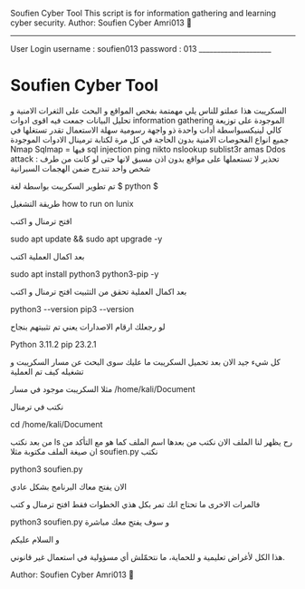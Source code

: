 Soufien Cyber Tool
This script is for information gathering and learning cyber security.
Author: Soufien Cyber Amri013 🎩


_________________________
User Login 
    username : soufien013
    password : 013
    ____________________


# Soufien Cyber Tool


السكريبت هذا عملتو للناس يلي مهمتمة بفحص المواقع و البحث على
الثغرات الامنية و تحليل البيانات جمعت فيه اقوى ادوات
 information gathering 
الموجودة على توزيعة كالي لينيكسبواسطة  أدات واحدة ذو واجهة رسومية سهلة الاستعمال  تقدر  تستغلها في جميع انواع الفحوصات الامنية
بدون الحاجة في كل مرة لكتابة ترمينال 
الادوات الموجودة
Nmap
Sqlmap = فيها sql injection 
ping
nikto
nslookup
sublist3r
amas
Ddos attack : تحذير لا تستعملها على مواقع بدون اذن مسبق لانها حتى لو كانت من طرف شخص واحد تندرج ضمن الهجمات السبرانية 



تم تطوير السكريبت بواسطة لغة $
 python $



طريقة التشغيل
how to run on lunix


افتح ترمنال و اكتب

sudo apt update && sudo apt upgrade -y

بعد اكمال العملية  اكتب

sudo apt install python3 python3-pip -y

بعد اكمال العملية 
تحقق من التثبيت افتح ترمنال و اكتب 

python3 --version
pip3 --version

لو رجعلك ارقام الاصدارات يعني تم تثبيتهم بنجاح

Python 3.11.2
pip 23.2.1


كل شيء جيد الان بعد تحميل السكريبت
ما عليك سوى البحث عن مسار السكريبت و تشغيله كيف تم العملية

مثلا السكريبت موجود في مسار
/home/kali/Document

نكتب في ترمنال

cd /home/kali/Document

من بعد نكتب
ls 
رح يظهر لنا الملف الان نكتب من بعدها اسم الملف كما هو مع التأكد من ان صيغة الملف مكتوبة مثلا 
soufien.py
 نكتب

python3 soufien.py

الان يفتح معاك البرنامج بشكل عادي

فالمرات الاخرى ما تحتاج انك تمر بكل هذي الخطوات فقط افتح ترمنال
و كتب

python3 soufien.py
و سوف يفتح معك مباشرة

و السلام عليكم











هذا الكل لأغراض تعليمية و للحماية، ما نتحمّلش أي مسؤولية في استعمال غير قانوني.

Author: Soufien Cyber Amri013 🎩
